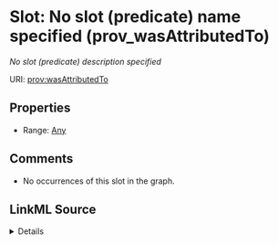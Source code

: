

# Slot: No slot (predicate) name specified (prov_wasAttributedTo)


_No slot (predicate) description specified_







URI: [prov:wasAttributedTo](http://www.w3.org/ns/prov#wasAttributedTo)



<!-- no inheritance hierarchy -->








## Properties

* Range: [Any](../classes/Any.md)





## Comments

* No occurrences of this slot in the graph.



## LinkML Source

<details>

```yaml
name: prov_wasAttributedTo
description: No slot (predicate) description specified
title: No slot (predicate) name specified
comments:
- No occurrences of this slot in the graph.
from_schema: fio-kg
rank: 1000
slot_uri: prov:wasAttributedTo
alias: prov_wasAttributedTo
range: Any

```
</details>